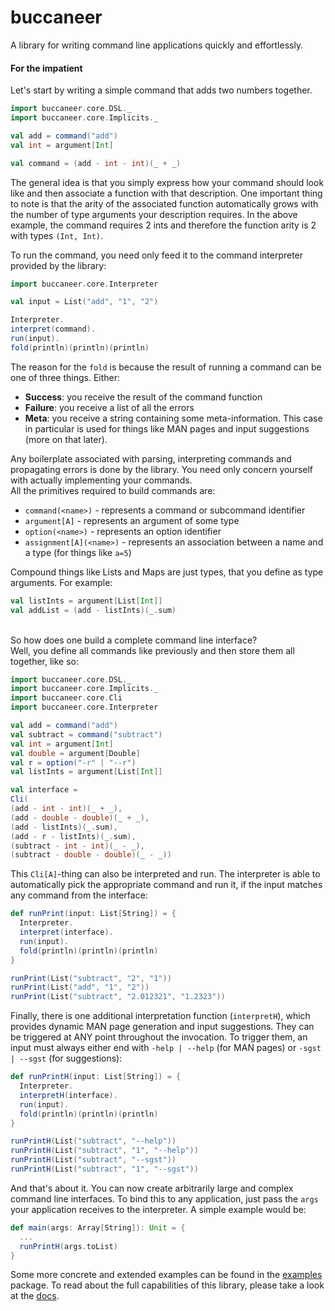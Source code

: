 buccaneer
=
A library for writing command line applications quickly and effortlessly. 


#### For the impatient
Let's start by writing a simple command that adds two numbers together.

```scala
import buccaneer.core.DSL._
import buccaneer.core.Implicits._

val add = command("add")
val int = argument[Int]

val command = (add - int - int)(_ + _)
```
The general idea is that you simply express how your command should look like
and then associate a function with that description. One important thing to note is that the arity of the associated function
automatically grows with the number of type arguments your description requires. In the above example,
the command requires 2 ints and therefore the function arity is 2 with types `(Int, Int)`. 
<br />

To run the command, you need only feed it 
to the command interpreter provided by the library:

```scala
import buccaneer.core.Interpreter

val input = List("add", "1", "2")

Interpreter.
interpret(command).
run(input).
fold(println)(println)(println)
```
The reason for the `fold` is because the result of running a command can be one of three things.
Either:
* <b>Success</b>: you receive the result of the command function
* <b>Failure</b>: you receive a list of all the errors
* <b>Meta</b>: you receive a string containing some meta-information. This case in particular
is used for things like MAN pages and input suggestions (more on that later). 

Any boilerplate associated with parsing, interpreting commands and propagating errors is done
by the library. You need only concern yourself with actually implementing your commands.
<br />
All the primitives required to build commands are:
* `command(<name>)` - represents a command or subcommand identifier
* `argument[A]` - represents an argument of some type
* `option(<name>)` - represents an option identifier
* `assignment[A](<name>)` - represents an association between a name and a type (for things like `a=5`)

Compound things like Lists and Maps are just types, that you define as type arguments. For example: 
```scala
val listInts = argument[List[Int]]
val addList = (add - listInts)(_.sum)
```
<br />
So how does one build a complete command line interface?
<br />
Well, you define all commands like previously and then store them all together, like so:

```scala
import buccaneer.core.DSL._
import buccaneer.core.Implicits._
import buccaneer.core.Cli
import buccaneer.core.Interpreter

val add = command("add")
val subtract = command("subtract")
val int = argument[Int]
val double = argument[Double]
val r = option("-r" | "--r")
val listInts = argument[List[Int]]

val interface = 
Cli(
(add - int - int)(_ + _),
(add - double - double)(_ + _),
(add - listInts)(_.sum),
(add - r - listInts)(_.sum),
(subtract - int - int)(_ - _),
(subtract - double - double)(_ - _))
```
This `Cli[A]`-thing can also be interpreted and run. 
The interpreter is able to automatically pick the appropriate command and
run it, if the input matches any command from the interface:

```scala
def runPrint(input: List[String]) = {
  Interpreter.
  interpret(interface).
  run(input).
  fold(println)(println)(println)
}

runPrint(List("subtract", "2", "1"))
runPrint(List("add", "1", "2"))
runPrint(List("subtract", "2.012321", "1.2323"))
```
Finally, there is one additional interpretation function (`interpretH`), which provides dynamic MAN page generation and
input suggestions. They can be triggered at ANY point throughout the invocation. To trigger them, an input 
must always either end with `-help | --help` (for MAN pages) or `-sgst  | --sgst` (for suggestions):
```scala
def runPrintH(input: List[String]) = {
  Interpreter.
  interpretH(interface).
  run(input).
  fold(println)(println)(println)
}

runPrintH(List("subtract", "--help"))
runPrintH(List("subtract", "1", "--help"))
runPrintH(List("subtract", "--sgst"))
runPrintH(List("subtract", "1", "--sgst"))
```
And that's about it.
You can now create arbitrarily large and complex command line interfaces. To bind this
to any application, just pass the `args` your application receives to the interpreter.
A simple example would be:
```scala
def main(args: Array[String]): Unit = {
  ...
  runPrintH(args.toList)
}
```
Some more concrete and extended examples can be found in the [examples](src/main/scala/examples) package.
To read about the full capabilities of this library, please take a look at the [docs](docs/documentation.md).
